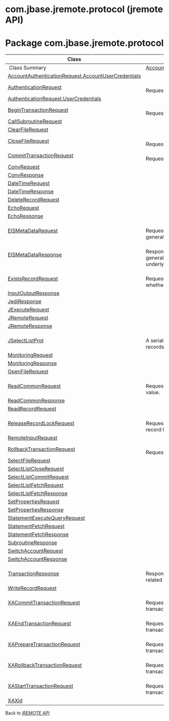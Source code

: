 # com.jbase.jremote.protocol (jremote API)

<PageHeader />

# Package com.jbase.jremote.protocol

| Class<br> | Description<br> |
| --- | --- |
 Class Summary  | [AccountAuthenticationRequest](./../accountauthenticationrequest-%28jremote-api%29 "class in com.jbase.jremote.protocol")<br> | <br>Request for authentication.<br> |
| [AccountAuthenticationRequest.AccountUserCredentials](./../accountauthenticationrequest-%28jremote-api%29 "class in com.jbase.jremote.protocol")<br> |  <br> |
| [AuthenticationRequest](./../authenticationrequest-%28jremote-api%29 "class in com.jbase.jremote.protocol")<br> | <br>Request for authentication.<br> |
| [AuthenticationRequest.UserCredentials](./../authenticationrequest-%28jremote-api%29 "class in com.jbase.jremote.protocol")<br> |  <br> |
| [BeginTransactionRequest](./../begintransactionrequest-%28jremote-api%29 "class in com.jbase.jremote.protocol")<br> | <br>Request to start transaction.<br> |
| [CallSubroutineRequest](./../callsubroutinerequest-%28jremote-api%29 "class in com.jbase.jremote.protocol")<br> |  <br> |
| [ClearFileRequest](./../clearfilerequest-%28jremote-api%29 "class in com.jbase.jremote.protocol")<br> |  <br> |
| [CloseFileRequest](./../closefilerequest-%28jremote-api%29 "class in com.jbase.jremote.protocol")<br> | <br>Request jBASE to close a file.<br> |
| [CommitTransactionRequest](./../committransactionrequest-%28jremote-api%29 "class in com.jbase.jremote.protocol")<br> | <br>Request to commit transaction.<br> |
| [ConvRequest](./../convrequest-%28jremote-api%29 "class in com.jbase.jremote.protocol")<br> |  <br> |
| [ConvResponse](./../convresponse-%28jremote-api%29 "class in com.jbase.jremote.protocol")<br> |  <br> |
| [DateTimeRequest](./../datetimerequest-%28jremote-api%29 "class in com.jbase.jremote.protocol")<br> |  <br> |
| [DateTimeResponse](./../datetimeresponse-%28jremote-api%29 "class in com.jbase.jremote.protocol")<br> |  <br> |
| [DeleteRecordRequest](./../deleterecordrequest-%28jremote-api%29 "class in com.jbase.jremote.protocol")<br> |  <br> |
| [EchoRequest](./../echorequest-%28jremote-api%29 "class in com.jbase.jremote.protocol")<br> |  <br> |
| [EchoResponse](./../echoresponse-%28jremote-api%29 "class in com.jbase.jremote.protocol")<br> |  <br> |
| [EISMetaDataRequest](./../eismetadatarequest-%28jremote-api%29 "class in com.jbase.jremote.protocol")<br> | <br>Request jBASE to retrieve general meta data.<br> |
| [EISMetaDataResponse](./../eismetadataresponse-%28jremote-api%29 "class in com.jbase.jremote.protocol")<br> | <br>Response object which reads general meta data of the underlying EIS instance.<br> |
| [ExistsRecordRequest](./../existsrecordrequest-%28jremote-api%29 "class in com.jbase.jremote.protocol")<br> | <br>Request jBASE to check whether a file record exists.<br> |
| [InputOutputResponse](./../inputoutputresponse-%28jremote-api%29 "class in com.jbase.jremote.protocol")<br> |  <br> |
| [JediResponse](./../jediresponse-%28jremote-api%29 "class in com.jbase.jremote.protocol")<br> |  <br> |
| [JExecuteRequest](./../jexecuterequest-%28jremote-api%29 "class in com.jbase.jremote.protocol")<br> |  <br> |
| [JRemoteRequest](./../jremoterequest-%28jremote-api%29 "class in com.jbase.jremote.protocol")<br> |  <br> |
| [JRemoteResponse](./../jremoteresponse-%28jremote-api%29 "class in com.jbase.jremote.protocol")<br> |  <br> |
| [JSelectListProt](./../jselectlistprot-%28jremote-api%29 "class in com.jbase.jremote.protocol")<br> | <br>A serializable list of jBASE file records.<br> |
| [MonitoringRequest](./../monitoringrequest-%28jremote-api%29 "class in com.jbase.jremote.protocol")<br> |  <br> |
| [MonitoringResponse](./../monitoringresponse-%28jremote-api%29 "class in com.jbase.jremote.protocol")<br> |  <br> |
| [OpenFileRequest](./../openfilerequest-%28jremote-api%29 "class in com.jbase.jremote.protocol")<br> |  <br> |
| [ReadCommonRequest](./../readcommonrequest-%28jremote-api%29 "class in com.jbase.jremote.protocol")<br> | <br>Request to read common value.<br> |
| [ReadCommonResponse](./../readcommonresponse-%28jremote-api%29 "class in com.jbase.jremote.protocol")<br> |  <br> |
| [ReadRecordRequest](./../readrecordrequest-%28jremote-api%29 "class in com.jbase.jremote.protocol")<br> |  <br> |
| [ReleaseRecordLockRequest](./../releaserecordlockrequest-%28jremote-api%29 "class in com.jbase.jremote.protocol")<br> | <br>Request jBASE to release a record lock.<br> |
| [RemoteInputRequest](./../remoteinputrequest-%28jremote-api%29 "class in com.jbase.jremote.protocol")<br> |  <br> |
| [RollbackTransactionRequest](./../rollbacktransactionrequest-%28jremote-api%29 "class in com.jbase.jremote.protocol")<br> | <br>Request to commit transaction.<br> |
| [SelectFileRequest](./../selectfilerequest-%28jremote-api%29 "class in com.jbase.jremote.protocol")<br> |  <br> |
| [SelectListCloseRequest](./../selectlistcloserequest-%28jremote-api%29 "class in com.jbase.jremote.protocol")<br> |  <br> |
| [SelectListCommitRequest](./../selectlistcommitrequest-%28jremote-api%29 "class in com.jbase.jremote.protocol")<br> |  <br> |
| [SelectListFetchRequest](./../selectlistfetchrequest-%28jremote-api%29 "class in com.jbase.jremote.protocol")<br> |  <br> |
| [SelectListFetchResponse](./../selectlistfetchresponse-%28jremote-api%29 "class in com.jbase.jremote.protocol")<br> |  <br> |
| [SetPropertiesRequest](./../setpropertiesrequest-%28jremote-api%29 "class in com.jbase.jremote.protocol")<br> |  <br> |
| [SetPropertiesResponse](./../setpropertiesresponse-%28jremote-api%29 "class in com.jbase.jremote.protocol")<br> |  <br> |
| [StatementExecuteQueryRequest](./../statementexecutequeryrequest-%28jremote-api%29 "class in com.jbase.jremote.protocol")<br> |  <br> |
| [StatementFetchRequest](./../statementfetchrequest-%28jremote-api%29 "class in com.jbase.jremote.protocol")<br> |  <br> |
| [StatementFetchResponse](./../statementfetchresponse-%28jremote-api%29 "class in com.jbase.jremote.protocol")<br> |  <br> |
| [SubroutineResponse](./../subroutineresponse-%28jremote-api%29 "class in com.jbase.jremote.protocol")<br> |  <br> |
| [SwitchAccountRequest](./../switchaccountrequest-%28jremote-api%29 "class in com.jbase.jremote.protocol")<br> |  <br> |
| [SwitchAccountResponse](./../switchaccountresponse-%28jremote-api%29 "class in com.jbase.jremote.protocol")<br> |  <br> |
| [TransactionResponse](./../transactionresponse-%28jremote-api%29 "class in com.jbase.jremote.protocol")<br> | <br>Response to transactions related requests.<br> |
| [WriteRecordRequest](./../writerecordrequest-%28jremote-api%29 "class in com.jbase.jremote.protocol")<br> |  <br> |
| [XACommitTransactionRequest](./../xacommittransactionrequest-%28jremote-api%29 "class in com.jbase.jremote.protocol")<br> | <br>Request jBASE commit an XA transaction.<br> |
| [XAEndTransactionRequest](./../xaendtransactionrequest-%28jremote-api%29 "class in com.jbase.jremote.protocol")<br> | <br>Request jBASE end an XA transaction.<br> |
| [XAPrepareTransactionRequest](./../xapreparetransactionrequest-%28jremote-api%29 "class in com.jbase.jremote.protocol")<br> | <br>Request jBASE prepare an XA transaction.<br> |
| [XARollbackTransactionRequest](./../xarollbacktransactionrequest-%28jremote-api%29 "class in com.jbase.jremote.protocol")<br> | <br>Request jBASE rollback an XA transaction.<br> |
| [XAStartTransactionRequest](./../xastarttransactionrequest-%28jremote-api%29 "class in com.jbase.jremote.protocol")<br> | <br>Request jBASE start an XA transaction.<br> |
| [XAXid](./../xaxid-%28jremote-api%29 "class in com.jbase.jremote.protocol")<br> |  <br> |



Back to [jREMOTE API](com_jbase_jremote_package-summary)
